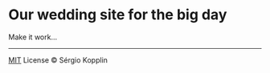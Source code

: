 # Our wedding site for the big day

Make it work...



---

[MIT](http://kopplin.mit-license.org/) License © Sérgio Kopplin
